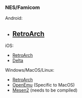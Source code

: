 ### NES/Famicom

Android:
- [RetroArch](https://www.retroarch.com/?page=platforms)
  - 

iOS:
- [RetroArch](https://apps.apple.com/ca/app/retroarch/id6499539433)
- [Delta](https://apps.apple.com/ca/app/delta-game-emulator/id1048524688)

Windows/MacOS/Linux:
- [RetroArch](https://www.retroarch.com/?page=platforms)
- [OpenEmu](https://github.com/OpenEmu/OpenEmu) (Specific to MacOS)
- [Mesen2](https://github.com/SourMesen/Mesen2/) (needs to be compiled)
